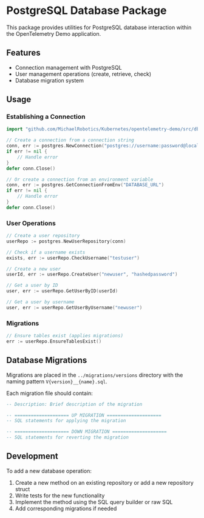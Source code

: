 # PostgreSQL Database Package

This package provides utilities for PostgreSQL database interaction within the OpenTelemetry Demo application.

## Features

- Connection management with PostgreSQL
- User management operations (create, retrieve, check)
- Database migration system

## Usage

### Establishing a Connection

```go
import "github.com/MichaelRobotics/Kubernetes/opentelemetry-demo/src/db/postgres"

// Create a connection from a connection string
conn, err := postgres.NewConnection("postgres://username:password@localhost:5432/dbname?sslmode=disable")
if err != nil {
    // Handle error
}
defer conn.Close()

// Or create a connection from an environment variable
conn, err := postgres.GetConnectionFromEnv("DATABASE_URL")
if err != nil {
    // Handle error
}
defer conn.Close()
```

### User Operations

```go
// Create a user repository
userRepo := postgres.NewUserRepository(conn)

// Check if a username exists
exists, err := userRepo.CheckUsername("testuser")

// Create a new user
userId, err := userRepo.CreateUser("newuser", "hashedpassword")

// Get a user by ID
user, err := userRepo.GetUserByID(userId)

// Get a user by username
user, err := userRepo.GetUserByUsername("newuser")
```

### Migrations

```go
// Ensure tables exist (applies migrations)
err := userRepo.EnsureTablesExist()
```

## Database Migrations

Migrations are placed in the `../migrations/versions` directory with the naming pattern `V{version}__{name}.sql`.

Each migration file should contain:

```sql
-- Description: Brief description of the migration

-- ==================== UP MIGRATION ====================
-- SQL statements for applying the migration

-- ==================== DOWN MIGRATION ====================
-- SQL statements for reverting the migration
```

## Development

To add a new database operation:

1. Create a new method on an existing repository or add a new repository struct
2. Write tests for the new functionality
3. Implement the method using the SQL query builder or raw SQL
4. Add corresponding migrations if needed 